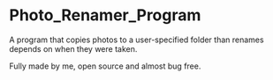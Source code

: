 # Photo_Renamer_Program
A program that copies photos to a user-specified folder than renames depends on when they were taken.

Fully made by me, open source and almost bug free.

